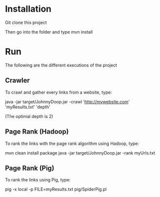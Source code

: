 # Installation

Git clone this project

Then go into the folder and type mvn install

# Run

The following are the different executions of the project

## Crawler

To crawl and gather every links from a website, type:

java -jar target/JohnnyDoop.jar -crawl 'http://mywebsite.com' 'myResults.txt' 'depth'

(The optimal depth is 2)

## Page Rank (Hadoop)

To rank the links with the page rank algorithm using Hadoop, type:

mvn clean install package
java -jar target/JohnnyDoop.jar -rank myUrls.txt

## Page Rank (Pig)
To rank the links using Pig, type:

pig -x local -p FILE=myResults.txt pig/SpiderPig.pl
